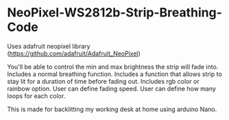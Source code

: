 # NeoPixel-WS2812b-Strip-Breathing-Code
Uses adafruit neopixel library
(https://github.com/adafruit/Adafruit_NeoPixel)

You'll be able to control the min and max brightness the strip will fade into.
Includes a normal breathing function.
Includes a function that allows strip to stay lit for a duration of time before fading out.
Includes rgb color or rainbow option.
User can define fading speed.
User can define how many loops for each color.

This is made for backlitting my working desk at home using arduino Nano.

